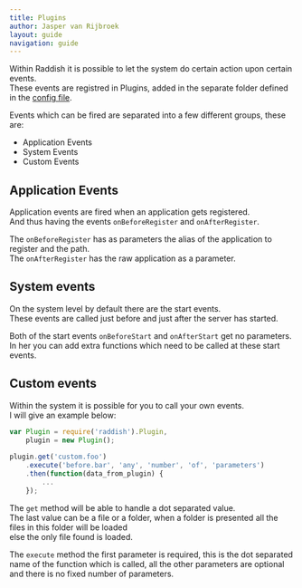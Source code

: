 ```yaml
---
title: Plugins
author: Jasper van Rijbroek
layout: guide
navigation: guide
---
```


Within Raddish it is possible to let the system do certain action upon certain events.  
These events are registred in Plugins, added in the separate folder defined in the [config file](/guide/essentials/config.html).

Events which can be fired are separated into a few different groups,
these are:

- Application Events
- System Events
- Custom Events

## Application Events
Application events are fired when an application gets registered.  
And thus having the events ```onBeforeRegister``` and ```onAfterRegister```.

The ```onBeforeRegister``` has as parameters the alias of the application to register and the path.  
The ```onAfterRegister``` has the raw application as a parameter.

## System events
On the system level by default there are the start events.  
These events are called just before and just after the server has started.

Both of the start events ```onBeforeStart``` and ```onAfterStart``` get no parameters.  
In her you can add extra functions which need to be called at these start events.

## Custom events
Within the system it is possible for you to call your own events.  
I will give an example below:

```javascript
var Plugin = require('raddish').Plugin,
    plugin = new Plugin();
    
plugin.get('custom.foo')
    .execute('before.bar', 'any', 'number', 'of', 'parameters')
    .then(function(data_from_plugin) {
        ...
    });
```

The ```get``` method will be able to handle a dot separated value.  
The last value can be a file or a folder, when a folder is presented all the files in this folder will be loaded  
else the only file found is loaded.

The ```execute``` method the first parameter is required, this is the dot separated name of the function which is called,
all the other parameters are optional and there is no fixed number of parameters.